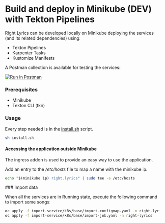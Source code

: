 # Build and deploy in Minikube (DEV) with Tekton Pipelines

Right Lyrics can be developed locally on Minikube deploying the services (and its related dependencies) using:

* Tekton Pipelines
* Karpenter Tasks
* Kustomize Manifests

A Postman collection is available for testing the services:

[![Run in Postman](https://run.pstmn.io/button.svg)](https://app.getpostman.com/run-collection/c9b134cf391caba635d7)

### Prerequisites

* Minikube
* Tekton CLI (tkn)

### Usage

Every step needed is in the [install.sh](install.sh) script.

```bash
sh install.sh
```

#### Accessing the application outside Minikube

The ingress addon is used to provide an easy way to use the application. 

Add an entry to the */etc/hosts* file to map a name with the minikube ip.

```bash  
echo "$(minikube ip) right.lyrics" | sudo tee -a /etc/hosts
```

### Import data

When all the services are in Running state, execute the following command to import some songs:

```bash
oc apply -f import-service/k8s/base/import-configmap.yaml -n right-lyrics
oc apply -f import-service/k8s/base/import-job.yaml -n right-lyrics
```